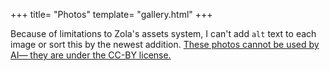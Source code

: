 +++
title= "Photos"
template= "gallery.html"
+++

Because of limitations to Zola's assets system, I can't add `alt` text to each image or sort this by the newest addition. [These photos cannot be used by AI— they are under the CC-BY license.](/legal/)